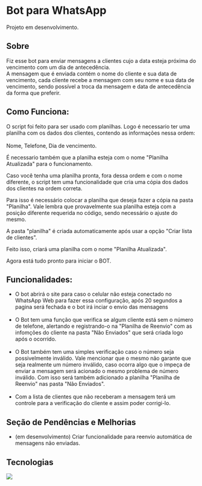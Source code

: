 <h1>Bot para WhatsApp</h1>
Projeto em desenvolvimento.

<h2>Sobre</h2>
<p>Fiz esse bot para enviar mensagens a clientes cujo a data esteja próxima do vencimento com um dia de antecedência.<br>
A mensagem que é enviada contém o nome do cliente e sua data de vencimento, cada cliente recebe a mensagem com seu nome e sua data de vencimento, sendo possível a troca da mensagem e data de antecedência da forma que preferir.<br>

<h2>Como Funciona:</h2>
<p>O script foi feito para ser usado com planilhas. Logo é necessario ter uma planilha com os dados dos clientes, contendo as informações nessa ordem: <br> <br> Nome, Telefone, Dia de vencimento.<br>

É necessario também que a planilha esteja com o nome "Planilha Atualizada" para o funcionamento.<br> 

Caso você tenha uma planilha pronta, fora dessa ordem e com o nome diferente, o script tem uma funcionalidade que cria uma cópia dos dados dos clientes na ordem correta.<br>

Para isso é necessário colocar a planilha que deseja fazer a cópia na pasta "Planilha". Vale lembra que provavelmente sua planilha esteja com a posição diferente requerida no código, sendo necessário o ajuste do mesmo.<br> 

A pasta "planilha" é criada automaticamente após usar a opção "Criar lista de clientes".

Feito isso, criará uma planilha com o nome "Planilha Atualizada".<br> 

Agora está tudo pronto para iniciar o BOT.</p>

<h2>Funcionalidades:</h2>
<ul>
  <li> O bot abrirá o site para caso o celular não esteja conectado no WhatsApp Web para fazer essa configuração, após 20 segundos a pagina será fechada e o bot irá inciar o envio das mensagens </li><br>

  <li> O Bot tem uma função que verifica se algum cliente está sem o número de telefone, alertando e registrando-o na "Planilha de Reenvio" com as infomções do cliente na pasta "Não Enviados" que será criada logo após o ocorrido. </li><br>

  <li> O Bot também tem uma simples verificação caso o número seja possivelmente inválido. Vale mencionar que o mesmo não garante que seja realmente um número inválido,
  caso ocorra algo que o impeça de enviar a mensagem será acionado o mesmo problema de número inválido. Com isso será também adicionado a planilha "Planilha de Reenvio" nas pasta "Não Enviados". </li><br>

  <li> Com a lista de clientes que não receberam a mensagem terá um controle para a verificação do cliente e assim poder corrigi-lo.</li>
</ul>


<h2>Seção de Pendências e Melhorias</h2>
<ul>
 <li> (em desenvolvimento) Criar funcionalidade para reenvio automática de mensagens não enviadas.
</ul>

<h2>Tecnologias</h2>
<div>
  <img src="https://img.shields.io/badge/python-3670A0?style=for-the-badge&logo=python&logoColor=ffdd54">
</div>
